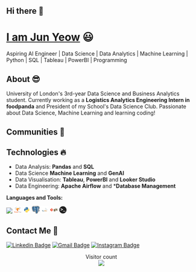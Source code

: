 ## Hi there 👋

 # <a href="linkedin.com/in/junyeow"> I am Jun Yeow</a> :smiley:
 

<!-- <a href="https://linkedin.com/in/junyeow">
  <img align="left" alt="Jun Yeow's Linkdein" width="22px" src="https://cdn.jsdelivr.net/npm/simple-icons@v3/icons/linkedin.svg" />
</a>
<a href="https://github.com/JohnYeow23">
  <img align="left" alt="Ashwani's Github" width="22px" src="https://cdn.jsdelivr.net/npm/simple-icons@v3/icons/github.svg" />
</a>
<a href="https://www.instagram.com/junyeoww">
  <img align="left" alt="Ashwani's Instagram" width="22px" src="https://cdn.jsdelivr.net/npm/simple-icons@v3/icons/instagram.svg" />
</a>

<br/>
<br/> -->

Aspiring AI Engineer | Data Science | Data Analytics | Machine Learning | Python | SQL | Tableau | PowerBI | Programming

## About :sunglasses:
University of London's 3rd-year Data Science and Business Analytics student. Currently working as a **Logistics Analytics Engineering Intern in foodpanda** and President of my School's Data Science Club. Passionate about Data Science, Machine Learning and learning coding!

## Communities :dancers:
<!-- - Contributer at [Student Code-in](https://scodein.tech/) ( An Open Source organization.)
- Contributer at [PClub Summer Of Code](http://pclubsummerofcode.in/) ( ( An Open Source organization.)
- Campus Ambassador at [HackerEarth](https://www.hackerearth.com/challenges/) -->

## Technologies :fire:
- Data Analysis: **Pandas** and **SQL**
- Data Science **Machine Learning** and **GenAI**
- Data Visualisation: **Tableau**, **PowerBI** and **Looker Studio**
- Data Engineering: **Apache Airflow** and ***Database Management**

**Languages and Tools:**  

<code><img height="20" src="https://pytorch.org/assets/images/pytorch-logo.png"></code>
<code><img height="20" src="https://raw.githubusercontent.com/github/explore/80688e429a7d4ef2fca1e82350fe8e3517d3494d/topics/tensorflow/tensorflow.png"></code>
<code><img height="20" src="https://raw.githubusercontent.com/github/explore/80688e429a7d4ef2fca1e82350fe8e3517d3494d/topics/python/python.png"></code>
<code><img height="20" src="https://raw.githubusercontent.com/github/explore/80688e429a7d4ef2fca1e82350fe8e3517d3494d/topics/postgresql/postgresql.png"></code>
<code><img height="20" src="https://raw.githubusercontent.com/github/explore/80688e429a7d4ef2fca1e82350fe8e3517d3494d/topics/mysql/mysql.png"></code>
<code><img height="20" src="https://raw.githubusercontent.com/github/explore/80688e429a7d4ef2fca1e82350fe8e3517d3494d/topics/git/git.png"></code>
<code><img height="20" src="https://raw.githubusercontent.com/github/explore/80688e429a7d4ef2fca1e82350fe8e3517d3494d/topics/terminal/terminal.png"></code>


<!-- <a href="https://github.com/ashwanisng">
  <img align="center" src="https://github-readme-stats.vercel.app/api/top-langs/?username=ashwanisng&theme=radical&hide=glsl,python" />
</a>

<img src="https://github-readme-stats.vercel.app/api?username=ashwanisng&&show_icons=true&theme=radical&line_height=27&v=5" alt="Ashwani's GitHub Stats" />


<a href="https://github.com/ashwanisng/Covid-19-Data-Analysis">
  <!-- Change the `github-readme-stats.anuraghazra1.vercel.app` to `github-readme-stats.vercel.app`  -->
  <!-- <img align="center" src="https://github-readme-stats.vercel.app/api/pin/?username=ashwanisng&repo=Covid-19-Data-Analysis&theme=radical" />
</a>  -->


##  Contact Me :speech_balloon:
[![Linkedin Badge](https://img.shields.io/badge/-JunYeow-blue?style=flat-square&logo=Linkedin&logoColor=white&link=https://www.linkedin.com/in/junyeow/)](https://www.linkedin.com/in/junyeow/) [![Gmail Badge](https://img.shields.io/badge/-junyeow27@gmail.com-c14438?style=flat-square&logo=Gmail&logoColor=white&link=mailto:junyeow27@gmail.com)](mailto:junyeow27@gmail.com) [![Instagram Badge](https://img.shields.io/badge/-@junyeoww-e4405f?style=flat-square&labelColor=f94877&logo=instagram&logoColor=white&link=https://www.instagram.com/junyeoww/)](https://www.instagram.com/junyeoww/)

<p align="center"> 
  Visitor count<br>
  <img src="https://profile-counter.glitch.me/JohnYeow23/count.svg" />
</p>


